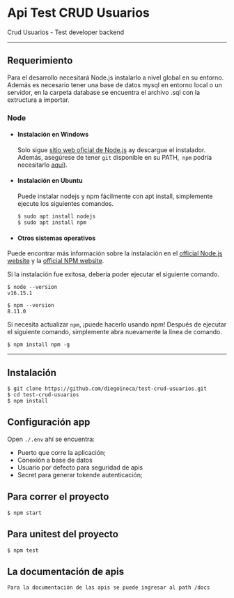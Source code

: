 # Api Test CRUD Usuarios

Crud Usuarios - Test developer backend

---
## Requerimiento

Para el desarrollo necesitará Node.js instalarlo a nivel global en su entorno.
Además es necesario tener una base de datos mysql en entorno local o un servidor, en la carpeta database se encuentra el archivo .sql con la extructura a importar.

### Node
- #### Instalación en Windows

  Solo sigue [sitio web oficial de Node.js](https://nodejs.org/) ay descargue el instalador.
Además, asegúrese de tener `git` disponible en su PATH,` npm` podría necesitarlo
 [aquí](https://git-scm.com/)).

- #### Instalación en Ubuntu

  Puede instalar nodejs y npm fácilmente con apt install, simplemente ejecute los siguientes comandos.

      $ sudo apt install nodejs
      $ sudo apt install npm

- #### Otros sistemas operativos
  
Puede encontrar más información sobre la instalación en el [official Node.js website](https://nodejs.org/) y la [official NPM website](https://npmjs.org/).

Si la instalación fue exitosa, debería poder ejecutar el siguiente comando.

    $ node --version
    v16.15.1

    $ npm --version
    8.11.0


Si necesita actualizar `npm`, ¡puede hacerlo usando npm! Después de ejecutar el siguiente comando, simplemente abra nuevamente la línea de comando.

    $ npm install npm -g


---

## Instalación

    $ git clone https://github.com/diegoinoca/test-crud-usuarios.git
    $ cd test-crud-usuarios
    $ npm install

## Configuración app

Open `./.env` ahí se encuentra:

- Puerto que corre la aplicación;
- Conexión a base de datos
- Usuario por defecto para seguridad de apis
- Secret para generar tokende autenticación;

## Para correr el proyecto

    $ npm start

## Para unitest del proyecto

    $ npm test

## La documentación de apis

    Para la documentación de las apis se puede ingresar al path /docs